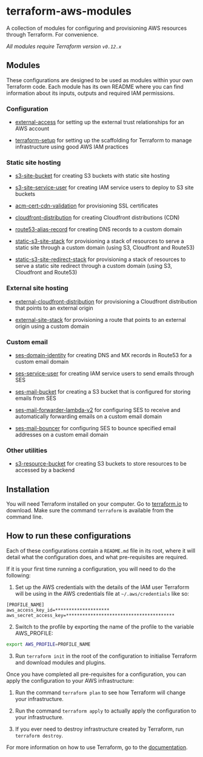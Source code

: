 # terraform-aws-modules

A collection of modules for configuring and provisioning AWS resources through Terraform. For convenience.

_All modules require Terraform version `v0.12.x`_

## Modules

These configurations are designed to be used as modules within your own Terraform code.
Each module has its own README where you can find information about its inputs, outputs and required IAM permissions.

### Configuration

- [external-access](https://github.com/bwyap/terraform-aws-modules/tree/master/external-access) for setting up the external trust relationships for an AWS account

- [terraform-setup](https://github.com/bwyap/terraform-aws-modules/tree/master/terraform-setup) for setting up the scaffolding for Terraform to manage infrastructure using good AWS IAM practices

### Static site hosting

- [s3-site-bucket](https://github.com/bwyap/terraform-aws-modules/tree/master/s3-site-bucket) for creating S3 buckets with static site hosting

- [s3-site-service-user](https://github.com/bwyap/terraform-aws-modules/tree/master/s3-site-service-user) for creating IAM service users to deploy to S3 site buckets

- [acm-cert-cdn-validation](https://github.com/bwyap/terraform-aws-modules/tree/master/acm-cert-cdn-validation) for provisioning SSL certificates

- [cloudfront-distribution](https://github.com/bwyap/terraform-aws-modules/tree/master/cloudfront-distribution) for creating Cloudfront distributions (CDN)

- [route53-alias-record](https://github.com/bwyap/terraform-aws-modules/tree/master/route53-alias-record) for creating DNS records to a custom domain

- [static-s3-site-stack](https://github.com/bwyap/terraform-aws-modules/tree/master/static-s3-site-stack) for provisioning a stack of resources to serve a static site through a custom domain (using S3, Cloudfront and Route53)

- [static-s3-site-redirect-stack](https://github.com/bwyap/terraform-aws-modules/tree/master/static-s3-site-redirect-stack) for provisioning a stack of resources to serve a static site redirect through a custom domain (using S3, Cloudfront and Route53)

### External site hosting

- [external-cloudfront-distribution](https://github.com/bwyap/terraform-aws-modules/tree/master/external-cloudfront-distribution) for provisioning a Cloudfront distribution that points to an external origin

- [external-site-stack](https://github.com/bwyap/terraform-aws-modules/tree/master/external-site-stack) for provisioning a route that points to an external origin using a custom domain

### Custom email

- [ses-domain-identity](https://github.com/bwyap/terraform-aws-modules/tree/master/ses-domain-identity) for creating DNS and MX records in Route53 for a custom email domain

- [ses-service-user](https://github.com/bwyap/terraform-aws-modules/tree/master/ses-service-user) for creating IAM service users to send emails through SES

- [ses-mail-bucket](https://github.com/bwyap/terraform-aws-modules/tree/master/ses-mail-bucket) for creating a S3 bucket that is configured for storing emails from SES

- [ses-mail-forwarder-lambda-v2](https://github.com/bwyap/terraform-aws-modules/tree/master/ses-mail-forwarder-lambda-v2) for configuring SES
  to receive and automatically forwarding emails on a custom email domain

- [ses-mail-bouncer](https://github.com/bwyap/terraform-aws-modules/tree/master/ses-mail-bouncer) for configuring SES to bounce specified email addresses on a custom email domain

### Other utilities

- [s3-resource-bucket](https://github.com/bwyap/terraform-aws-modules/tree/master/s3-resource-bucket) for creating S3 buckets to store resources to be accessed by a backend

## Installation

You will need Terraform installed on your computer. Go to [terraform.io](https://www.terraform.io/) to download. Make sure the command `terraform` is available from the command line.

## How to run these configurations

Each of these configurations contain a `README.md` file in its root, where it will detail what the configuration does, and what pre-requisites are required.

If it is your first time running a configuration, you will need to do the following:

1. Set up the AWS credentials with the details of the IAM user Terraform will be using in the AWS credentials file at `~/.aws/credentials` like so:

```
[PROFILE_NAME]
aws_access_key_id=********************
aws_secret_access_key=****************************************
```

2. Switch to the profile by exporting the name of the profile to the variable AWS_PROFILE:

```bash
export AWS_PROFILE=PROFILE_NAME
```

3. Run `terraform init` in the root of the configuration to initialise Terraform and download modules and plugins.

Once you have completed all pre-requisites for a configuration, you can apply the configuration to your AWS infrastructure:

1. Run the command `terraform plan` to see how Terraform will change your infrastructure.

2. Run the command `terraform apply` to actually apply the configuration to your infrastructure.

3. If you ever need to destroy infrastructure created by Terraform, run `terraform destroy`.

For more information on how to use Terraform, go to the [documentation](https://www.terraform.io/intro/getting-started/install.html).
